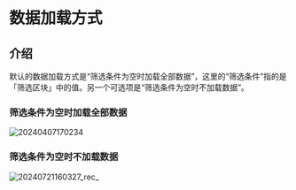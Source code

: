 # 数据加载方式

## 介绍

默认的数据加载方式是“筛选条件为空时加载全部数据”，这里的“筛选条件”指的是「筛选区块」中的值。另一个可选项是“筛选条件为空时不加载数据”。

### 筛选条件为空时加载全部数据

![![20240407170234](httpsstatic-docs.nocobase.com20240407170234.png)](https://nocobase-docs.oss-cn-beijing.aliyuncs.com/![20240407170234](httpsstatic-docs.nocobase.com20240407170234.png).gif)

### 筛选条件为空时不加载数据

![20240721160327_rec_](https://nocobase-docs.oss-cn-beijing.aliyuncs.com/20240721160327_rec_.gif)
